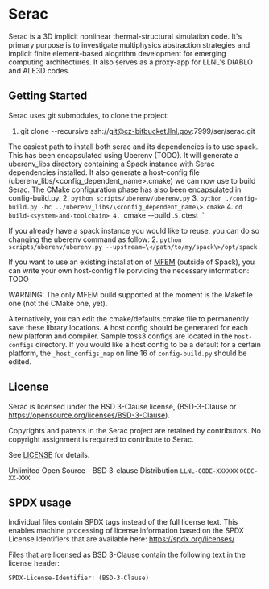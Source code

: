 Serac
====

Serac is a 3D implicit nonlinear thermal-structural simulation code. It's primary purpose is to investigate multiphysics abstraction strategies and implicit finite element-based alogrithm development for emerging computing architectures. It also serves as a proxy-app for LLNL's DIABLO and ALE3D codes.

Getting Started
------
Serac uses git submodules, to clone the project:
1. git clone --recursive ssh://git@cz-bitbucket.llnl.gov:7999/ser/serac.git

The easiest path to install both serac and its dependencies is to use spack. This has been encapsulated using Uberenv (TODO). It will generate a uberenv_libs directory containing a Spack instance with Serac dependencies installed. It also generate a host-config file (uberenv_libs/\<config_dependent_name\>.cmake) we can now use to build Serac. The CMake configuration phase has also been encapsulated in config-build.py.
2. `python scripts/uberenv/uberenv.py`
3. `python ./config-build.py -hc ../uberenv_libs/\<config_dependent_name\>.cmake`
4. `cd build-<system-and-toolchain>
4. `cmake --build .`
5. `ctest .`

If you already have a spack instance you would like to reuse, you can do so changing the uberenv command as follow:
2. `python scripts/uberenv/uberenv.py --upstream=\</path/to/my/spack\>/opt/spack`

If you want to use an existing installation of [MFEM](https://github.com/mfem/mfem/) (outside of Spack), you can write your own host-config file porviding the necessary information:
TODO

WARNING: The only MFEM build supported at the moment is the Makefile one (not the CMake one, yet).

Alternatively, you can edit the cmake/defaults.cmake file to permanently save these library locations. A host config should be generated for each new platform and compiler. Sample toss3 configs are located in the `host-configs` directory. If you would like a host config to be a default for a certain platform, the `_host_configs_map` on line 16 of `config-build.py` should be edited.

License
-------

Serac is licensed under the BSD 3-Clause license,
(BSD-3-Clause or https://opensource.org/licenses/BSD-3-Clause).

Copyrights and patents in the Serac project are retained by contributors.
No copyright assignment is required to contribute to Serac.

See [LICENSE](./LICENSE) for details.

Unlimited Open Source - BSD 3-clause Distribution
`LLNL-CODE-XXXXXX`  `OCEC-XX-XXX`

SPDX usage
------------

Individual files contain SPDX tags instead of the full license text.
This enables machine processing of license information based on the SPDX
License Identifiers that are available here: https://spdx.org/licenses/

Files that are licensed as BSD 3-Clause contain the following
text in the license header:

    SPDX-License-Identifier: (BSD-3-Clause)
